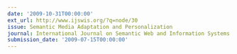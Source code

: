 ```yaml
---
date: '2009-10-31T00:00:00'
ext_url: http://www.ijswis.org/?q=node/30
issue: Semantic Media Adaptation and Personalization
journal: International Journal on Semantic Web and Information Systems
submission_date: '2009-07-15T00:00:00'
---
```

